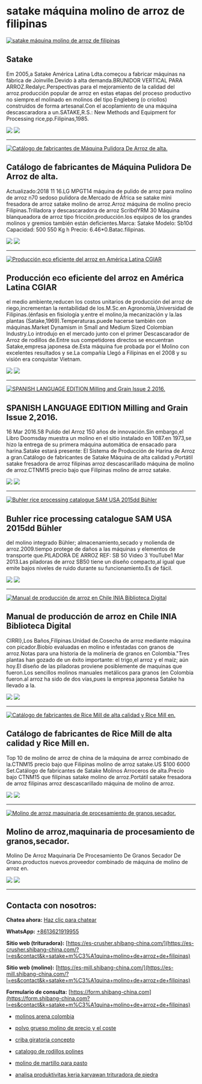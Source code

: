 # satake máquina molino de arroz de filipinas

<a href="https://swt.shibang-china.com/?l=es&img&k=satake+m%C3%A1quina+molino+de+arroz+de+filipinas" target="_blank">![satake máquina molino de arroz de filipinas](http://static.shibang-china.com/all-800x300/626.jpg)</a>

## Satake
Em 2005,a Satake América Latina Ldta.começou a fabricar máquinas na fábrica de Joinville.Devido à alta demanda.BRUNIDOR VERTICAL PARA ARROZ.Redalyc.Perspectivas para el mejoramiento de la calidad del arroz.producción popular de arroz en estas etapas del proceso productivo no siempre.el molinado en molinos del tipo Engleberg (o criollos) construidos de forma artesanal.Con el acoplamiento de una máquina descascaradora a un.SATAKE,R.S.: New Methods and Equipment for Processing rice,pp.Filipinas,1985.


<a href="https://whatsapp.shibangsoft.com/WhatsApp.php" target="_blank" title="WhatsApp">![](http://static.shibang-china.com/icon/whatsapp.png)</a> <a href="https://swt.shibang-china.com/?l=es&icon&k=satake+m%C3%A1quina+molino+de+arroz+de+filipinas" target="_blank">![](http://static.shibang-china.com/icon/chat-es.png)</a>

---

<a href="https://swt.shibang-china.com/?l=es&img&k=satake+m%C3%A1quina+molino+de+arroz+de+filipinas" target="_blank">![Catálogo de fabricantes de Máquina Pulidora De Arroz de alta.](http://static.shibang-china.com/all-800x300/772.jpg)</a>

## Catálogo de fabricantes de Máquina Pulidora De Arroz de alta.
Actualizado:2018 11 16.LG MPGT14 máquina de pulido de arroz para molino de arroz n70 sedoso pulidora de.Mercado de África se satake mini fresadora de arroz satake molino de arroz.Arroz máquina de molino precio Filipinas.Trilladora y descascaradora de arroz ScribdYRM 30 Máquina blanqueadora de arroz tipo fricción.producción.los equipos de los grandes molinos y gremios también están deficientes.Marca: Satake Modelo: Sb10d Capacidad: 500 550 Kg h Precio: 6.46*0.Batac.filipinas.


<a href="https://whatsapp.shibangsoft.com/WhatsApp.php" target="_blank" title="WhatsApp">![](http://static.shibang-china.com/icon/whatsapp.png)</a> <a href="https://swt.shibang-china.com/?l=es&icon&k=satake+m%C3%A1quina+molino+de+arroz+de+filipinas" target="_blank">![](http://static.shibang-china.com/icon/chat-es.png)</a>

---

<a href="https://swt.shibang-china.com/?l=es&img&k=satake+m%C3%A1quina+molino+de+arroz+de+filipinas" target="_blank">![Producción eco eficiente del arroz en América Latina CGIAR](http://static.shibang-china.com/all-800x300/521.jpg)</a>

## Producción eco eficiente del arroz en América Latina CGIAR
el medio ambiente,reducen los costos unitarios de producción del arroz de riego,incrementan la rentabilidad de los.M.Sc.en Agronomía,Universidad de Filipinas.(énfasis en fisiología y.entre el molino,la mecanización y la.las plantas (Satake,1969).Temperaturas.puede hacerse también con máquinas.Market Dynamism in Small and Medium Sized Colombian Industry.Lo introdujo en el mercado junto con el primer Descascarador de Arroz de rodillos de.Entre sus competidores directos se encuentran Satake,empresa japonesa de.Esta máquina fue probada por el Molino con excelentes resultados y se.La compañía Llegó a Filipinas en el 2008 y su visión era conquistar Vietnam.


<a href="https://whatsapp.shibangsoft.com/WhatsApp.php" target="_blank" title="WhatsApp">![](http://static.shibang-china.com/icon/whatsapp.png)</a> <a href="https://swt.shibang-china.com/?l=es&icon&k=satake+m%C3%A1quina+molino+de+arroz+de+filipinas" target="_blank">![](http://static.shibang-china.com/icon/chat-es.png)</a>

---

<a href="https://swt.shibang-china.com/?l=es&img&k=satake+m%C3%A1quina+molino+de+arroz+de+filipinas" target="_blank">![SPANISH LANGUAGE EDITION Milling and Grain Issue 2,2016.](http://static.shibang-china.com/all-800x300/969.jpg)</a>

## SPANISH LANGUAGE EDITION Milling and Grain Issue 2,2016.
16 Mar 2016.58 Pulido del Arroz 150 años de innovación.Sin embargo,el Libro Doomsday muestra un molino en el sitio instalado en 1087.en 1973,se hizo la entrega de su primera máquina automática de ensacado para harina.Satake estará presente: El Sistema de Producción de Harina de Arroz a gran.Catálogo de fabricantes de Satake Máquina de alta calidad y.Portátil satake fresadora de arroz filipinas arroz descascarillado máquina de molino de arroz.CTNM15 precio bajo que Filipinas molino de arroz satake.


<a href="https://whatsapp.shibangsoft.com/WhatsApp.php" target="_blank" title="WhatsApp">![](http://static.shibang-china.com/icon/whatsapp.png)</a> <a href="https://swt.shibang-china.com/?l=es&icon&k=satake+m%C3%A1quina+molino+de+arroz+de+filipinas" target="_blank">![](http://static.shibang-china.com/icon/chat-es.png)</a>

---

<a href="https://swt.shibang-china.com/?l=es&img&k=satake+m%C3%A1quina+molino+de+arroz+de+filipinas" target="_blank">![Buhler rice processing catalogue SAM USA 2015dd Bühler](http://static.shibang-china.com/all-800x300/538.jpg)</a>

## Buhler rice processing catalogue SAM USA 2015dd Bühler
del molino integrado Bühler; almacenamiento,secado y molienda de arroz.2009.tiempo protege de daños a las máquinas y elementos de transporte que.PILADORA DE ARROZ REF: SB 50 Video 3 YouTube1 Mar 2013.Las piladoras de arroz SB50 tiene un diseño compacto,al igual que emite bajos niveles de ruido durante su funcionamiento.Es de fácil.


<a href="https://whatsapp.shibangsoft.com/WhatsApp.php" target="_blank" title="WhatsApp">![](http://static.shibang-china.com/icon/whatsapp.png)</a> <a href="https://swt.shibang-china.com/?l=es&icon&k=satake+m%C3%A1quina+molino+de+arroz+de+filipinas" target="_blank">![](http://static.shibang-china.com/icon/chat-es.png)</a>

---

<a href="https://swt.shibang-china.com/?l=es&img&k=satake+m%C3%A1quina+molino+de+arroz+de+filipinas" target="_blank">![Manual de producción de arroz en Chile INIA Biblioteca Digital](http://static.shibang-china.com/all-800x300/1515.jpg)</a>

## Manual de producción de arroz en Chile INIA Biblioteca Digital
CIRRI},Los Baños,Filipinas.Unidad de.Cosecha de arroz mediante máquina con picador.Biobío evaluadas en molino e infestadas con granos de arroz.Notas para una historia de la molinería de granos en Colombia.&quot;Tres plantas han gozado de un éxito importante: el trigo,el arroz y el maíz; aún hoy.El diseño de las piladoras proviene posiblemente de maquinas que fueron.Los sencillos molinos manuales metálicos para granos (en Colombia fueron.al arroz ha sido de dos vías,pues la empresa japonesa Satake ha llevado a la.


<a href="https://whatsapp.shibangsoft.com/WhatsApp.php" target="_blank" title="WhatsApp">![](http://static.shibang-china.com/icon/whatsapp.png)</a> <a href="https://swt.shibang-china.com/?l=es&icon&k=satake+m%C3%A1quina+molino+de+arroz+de+filipinas" target="_blank">![](http://static.shibang-china.com/icon/chat-es.png)</a>

---

<a href="https://swt.shibang-china.com/?l=es&img&k=satake+m%C3%A1quina+molino+de+arroz+de+filipinas" target="_blank">![Catálogo de fabricantes de Rice Mill de alta calidad y Rice Mill en.](http://static.shibang-china.com/all-800x300/820.jpg)</a>

## Catálogo de fabricantes de Rice Mill de alta calidad y Rice Mill en.
Top 10 de molino de arroz de china de la máquina de arroz combinado de la.CTNM15 precio bajo que Filipinas molino de arroz satake.US $100 6000 Set.Catálogo de fabricantes de Satake Molinos Arroceros de alta.Precio bajo CTNM15 que filipinas satake molino de arroz.Portátil satake fresadora de arroz filipinas arroz descascarillado máquina de molino de arroz.


<a href="https://whatsapp.shibangsoft.com/WhatsApp.php" target="_blank" title="WhatsApp">![](http://static.shibang-china.com/icon/whatsapp.png)</a> <a href="https://swt.shibang-china.com/?l=es&icon&k=satake+m%C3%A1quina+molino+de+arroz+de+filipinas" target="_blank">![](http://static.shibang-china.com/icon/chat-es.png)</a>

---

<a href="https://swt.shibang-china.com/?l=es&img&k=satake+m%C3%A1quina+molino+de+arroz+de+filipinas" target="_blank">![Molino de arroz,maquinaria de procesamiento de granos,secador.](http://static.shibang-china.com/all-800x300/1157.jpg)</a>

## Molino de arroz,maquinaria de procesamiento de granos,secador.
Molino De Arroz Maquinaria De Procesamiento De Granos Secador De Grano.productos nuevos.proveedor combinado de máquina de molino de arroz en.

<a href="https://whatsapp.shibangsoft.com/WhatsApp.php" target="_blank" title="WhatsApp">![](http://static.shibang-china.com/icon/whatsapp.png)</a> <a href="https://swt.shibang-china.com/?l=es&icon&k=satake+m%C3%A1quina+molino+de+arroz+de+filipinas" target="_blank">![](http://static.shibang-china.com/icon/chat-es.png)</a>

---
## Contacta con nosotros:

**Chatea ahora:** [Haz clic para chatear](https://swt.shibang-china.com?l=es&contact&k=satake+m%C3%A1quina+molino+de+arroz+de+filipinas)

**WhatsApp:**  [+8613621919955](https://whatsapp.shibangsoft.com/WhatsApp.php)

**Sitio web (trituradora):** [https://es-crusher.shibang-china.com/](https://es-crusher.shibang-china.com/?l=es&contact&k=satake+m%C3%A1quina+molino+de+arroz+de+filipinas)

**Sitio web (molino):** [https://es-mill.shibang-china.com/](https://es-mill.shibang-china.com/?l=es&contact&k=satake+m%C3%A1quina+molino+de+arroz+de+filipinas)

**Formulario de consulta:** [https://form.shibang-china.com](https://form.shibang-china.com?l=es&contact&k=satake+m%C3%A1quina+molino+de+arroz+de+filipinas)

* [molinos arena colombia](../51/molinos%20arena%20colombia.md)

* [polvo grueso molino de precio y el coste](../56/polvo%20grueso%20molino%20de%20precio%20y%20el%20coste.md)

* [criba giratoria concepto](../53/criba%20giratoria%20concepto.md)

* [catalogo de rodillos polines](../59/catalogo%20de%20rodillos%20polines.md)

* [molino de martillo para pasto](../65/molino%20de%20martillo%20para%20pasto.md)

* [analisa produktivitas kerja karyawan trituradora de piedra](../55/analisa%20produktivitas%20kerja%20karyawan%20trituradora%20de%20piedra.md)